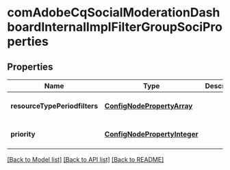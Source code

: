 # comAdobeCqSocialModerationDashboardInternalImplFilterGroupSociProperties

## Properties
Name | Type | Description | Notes
------------ | ------------- | ------------- | -------------
**resourceTypePeriodfilters** | [**ConfigNodePropertyArray**](ConfigNodePropertyArray.md) |  | [optional] [default to null]
**priority** | [**ConfigNodePropertyInteger**](ConfigNodePropertyInteger.md) |  | [optional] [default to null]

[[Back to Model list]](../README.md#documentation-for-models) [[Back to API list]](../README.md#documentation-for-api-endpoints) [[Back to README]](../README.md)


